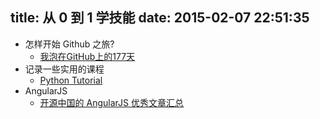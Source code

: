title: 从 0 到 1 学技能
date: 2015-02-07 22:51:35
---

- 怎样开始 Github 之旅?
	- [我泡在GitHub上的177天](http://blog.jobbole.com/48252/)
- 记录一些实用的课程
	- [Python Tutorial](https://github.com/kirang89/pycrumbs/blob/master/pycrumbs.md)
- AngularJS
    - [开源中国的 AngularJS 优秀文章汇总](http://www.oschina.net/news/54687/oschina-angular-articles-summary)
